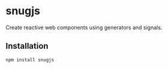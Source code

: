 # snugjs

Create reactive web components using generators and signals.

## Installation

```
npm install snugjs
```
